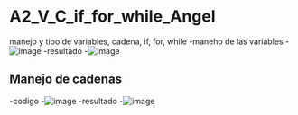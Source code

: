 # A2_V_C_if_for_while_Angel
manejo y tipo de variables, cadena, if, for, while
-maneho de las variables
-![image](https://github.com/user-attachments/assets/4969bdc9-e89b-496f-8e46-8d806146dcbb)
-resultado
-![image](https://github.com/user-attachments/assets/57f563e3-93a6-4b31-8e90-ec7348136c7c)
## Manejo de cadenas
-codigo
-![image](https://github.com/user-attachments/assets/7c8857a9-8349-4167-aad0-7dbd275fba70)
-resultado
-![image](https://github.com/user-attachments/assets/f7151b0d-1dd4-40ba-83f3-f64971c16ca0)

